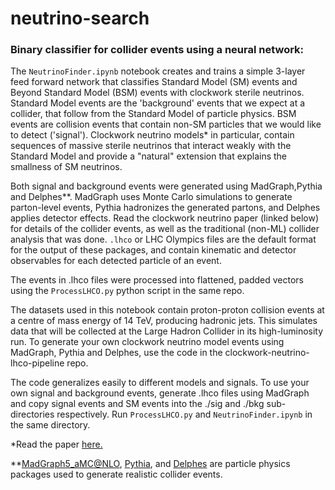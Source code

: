 # neutrino-search


###  Binary classifier for collider events using a neural network:



The `NeutrinoFinder.ipynb` notebook creates and trains a simple 3-layer feed forward network that classifies Standard Model (SM) events and Beyond Standard Model (BSM) events with clockwork sterile neutrinos. Standard Model events are the 'background' events that we expect at a collider, that follow from the Standard Model of particle physics. BSM events are collision events that contain non-SM particles that we would like to detect ('signal'). Clockwork neutrino models* in particular, contain sequences of massive sterile neutrinos that interact weakly with the Standard Model and provide a "natural" extension that explains the smallness of SM neutrinos.

Both signal and background events were generated using MadGraph,Pythia and Delphes**. MadGraph uses Monte Carlo simulations to generate parton-level events, Pythia hadronizes the generated partons, and Delphes applies detector effects. Read the clockwork neutrino paper (linked below) for details of the collider events, as well as the traditional (non-ML) collider analysis that was done. `.lhco` or LHC Olympics files are the default format for the output of these packages, and contain kinematic and detector observables for each detected particle of an event. 

The events in .lhco files were processed into flattened, padded vectors using the `ProcessLHCO.py` python script in the same repo. 

The datasets used in this notebook contain proton-proton collision events at a centre of mass energy of 14 TeV, producing hadronic jets. This simulates data that will be collected at the Large Hadron Collider in its high-luminosity run. To generate your own clockwork neutrino model events using MadGraph, Pythia and Delphes, use the code in the clockwork-neutrino-lhco-pipeline repo. 

The code generalizes easily to different models and signals. To use your own signal and background events, generate .lhco files using MadGraph and copy signal events and SM events into the ./sig and ./bkg sub-directories respectively. Run `ProcessLHCO.py` and `NeutrinoFinder.ipynb` in the same directory. 


*Read the paper [here.](https://arxiv.org/abs/1903.06191)

**[MadGraph5_aMC@NLO](http://madgraph.phys.ucl.ac.be), [Pythia](pythia.org), and [Delphes](https://github.com/delphes/delphes) are particle physics packages used to generate realistic collider events.
